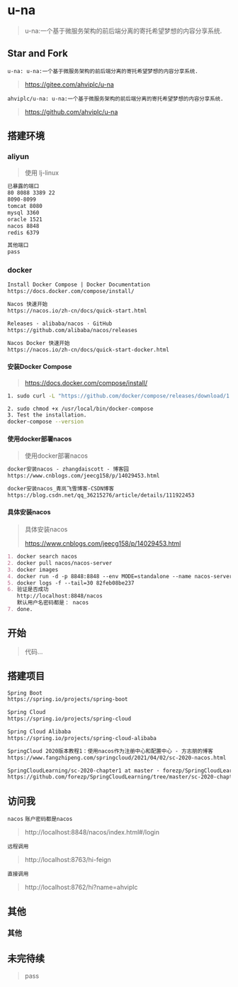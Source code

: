 # u-na
> u-na:一个基于微服务架构的前后端分离的寄托希望梦想的内容分享系统.

## Star and Fork
`u-na: u-na:一个基于微服务架构的前后端分离的寄托希望梦想的内容分享系统.`
> https://gitee.com/ahviplc/u-na

`ahviplc/u-na: u-na:一个基于微服务架构的前后端分离的寄托希望梦想的内容分享系统.`
> https://github.com/ahviplc/u-na

## 搭建环境

### aliyun

> 使用 lj-linux

```markdown
已暴露的端口
80 8088 3389 22
8090-8099
tomcat 8080
mysql 3360
oracle 1521
nacos 8848
redis 6379

其他端口
pass
```

### docker

```markdown
Install Docker Compose | Docker Documentation
https://docs.docker.com/compose/install/

Nacos 快速开始
https://nacos.io/zh-cn/docs/quick-start.html

Releases · alibaba/nacos · GitHub
https://github.com/alibaba/nacos/releases

Nacos Docker 快速开始
https://nacos.io/zh-cn/docs/quick-start-docker.html
```

#### 安装Docker Compose

> https://docs.docker.com/compose/install/

```sh
1. sudo curl -L "https://github.com/docker/compose/releases/download/1.29.1/docker-compose-$(uname -s)-$(uname -m)" -o /usr/local/bin/docker-compose

2. sudo chmod +x /usr/local/bin/docker-compose
3. Test the installation.
docker-compose --version
```

#### 使用docker部署nacos

> 使用docker部署nacos

```markdown
docker安装nacos - zhangdaiscott - 博客园
https://www.cnblogs.com/jeecg158/p/14029453.html

docker安装nacos_青岚飞雪博客-CSDN博客
https://blog.csdn.net/qq_36215276/article/details/111922453
```

#### 具体安装nacos
> 具体安装nacos
>
> https://www.cnblogs.com/jeecg158/p/14029453.html

```markdown
1. docker search nacos
2. docker pull nacos/nacos-server
3. docker images
4. docker run -d -p 8848:8848 --env MODE=standalone --name nacos-server-run docker.io/nacos/nacos-server
5. docker logs -f --tail=30 82feb08be237
6. 验证是否成功
   http://localhost:8848/nacos
   默认用户名密码都是： nacos
7. done.
```

## 开始

> 代码...

## 搭建项目

```markdown
Spring Boot
https://spring.io/projects/spring-boot

Spring Cloud
https://spring.io/projects/spring-cloud

Spring Cloud Alibaba
https://spring.io/projects/spring-cloud-alibaba

SpringCloud 2020版本教程1：使用nacos作为注册中心和配置中心 - 方志朋的博客
https://www.fangzhipeng.com/springcloud/2021/04/02/sc-2020-nacos.html

SpringCloudLearning/sc-2020-chapter1 at master · forezp/SpringCloudLearning · GitHub
https://github.com/forezp/SpringCloudLearning/tree/master/sc-2020-chapter1
```

## 访问我
`nacos` `账户密码都是nacos`
> http://localhost:8848/nacos/index.html#/login

`远程调用`
> http://localhost:8763/hi-feign

`直接调用`
> http://localhost:8762/hi?name=ahviplc


## 其他

### 其他

## 未完待续

> pass
